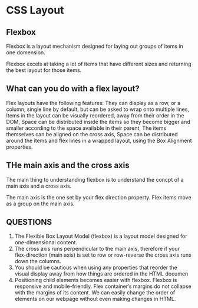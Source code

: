 # CSS Layout

## Flexbox

Flexbox is a layout mechanism designed for laying out groups of items in one domension.

Flexbox excels at taking a lot of items that have different sizes and returning the best layout for those items.

## What can you do with a flex layout?

Flex layouts have the following features: They can display as a row, or a column, single line by default, but can be asked to wrap onto multiple lines, Items in the layout can be visually reordered, away from their order in the DOM, Space can be distributed inside the items so they become bigger and smaller according to the space available in their parent, The items themselves can be aligned on the cross axis, Space can be distributed around the items and flex lines in a wrapped layout, using the Box Alignment properties.

## THe main axis and the cross axis

The main thing to understanding flexbox is to understand the concpt of a main axis and a cross axis.

The main axis is the one set by your flex direction property. 
Flex items move as a group on the main axis. 

 ## QUESTIONS

 1. The Flexible Box Layout Model (flexbox) is a layout model designed for one-dimensional content.
 2. The cross axis runs perpendicular to the main axis, therefore if your flex-direction (main axis) is set to row or row-reverse the cross axis runs down the columns.
 3. You should be cautious when using any properties that reorder the visual display away from how things are ordered in the HTML documen
 4. Positioning child elements becomes easier with flexbox. Flexbox is responsive and mobile-friendly. Flex container’s margins do not collapse with the margins of its content. We can easily change the order of elements on our webpage without even making changes in HTML.

